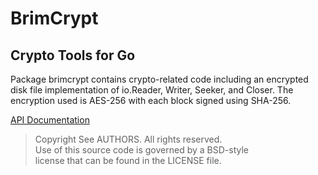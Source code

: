 # BrimCrypt
## Crypto Tools for Go

Package brimcrypt contains crypto-related code including an encrypted disk file
implementation of io.Reader, Writer, Seeker, and Closer. The encryption used is
AES-256 with each block signed using SHA-256.

[API Documentation](http://godoc.org/github.com/gholt/brimcrypt)

> Copyright See AUTHORS. All rights reserved.  
> Use of this source code is governed by a BSD-style  
> license that can be found in the LICENSE file.
